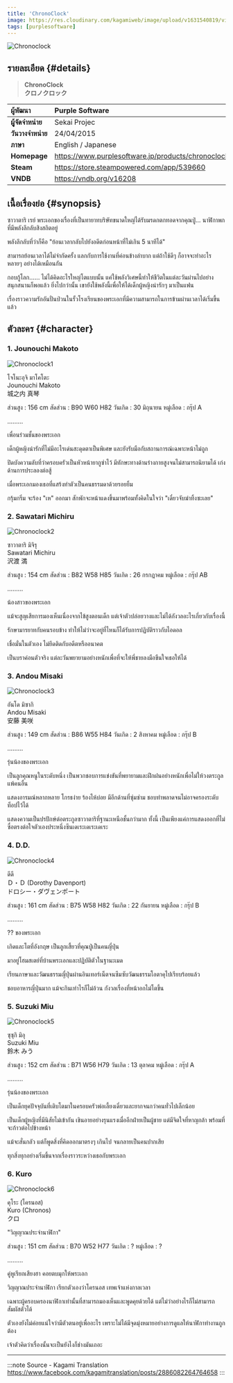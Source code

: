 ```yaml
---
title: 'ChronoClock'
image: https://res.cloudinary.com/kagamiweb/image/upload/v1631540819/visualnovel/preview/chronoclock.jpg
tags: [purplesoftware]
---
```


![Chronoclock](https://res.cloudinary.com/kagamiweb/image/upload/v1631540819/visualnovel/preview/chronoclock.jpg)

## รายละเอียด {#details}

> **ChronoClock**  
> **クロノクロック**

| ผู้พัฒนา | Purple Software |
| :---- | :---- |
| **ผูู้จัดจำหน่าย** | Sekai Projec |
| **วันวางจำหน่าย** | 24/04/2015 |
| **ภาษา** | English / Japanese |
| **Homepage** | https://www.purplesoftware.jp/products/chronoclock/index.html |
| **Steam** | https://store.steampowered.com/app/539660 |
| **VNDB** | https://vndb.org/v16208 |

## เนื้อเรื่องย่อ {#synopsis}

ซาวาตาริ เรย์ พระเอกของเรื่องที่เป็นทายาทบริษัทขนาดใหญ่ได้รับมรดกตกทอดจากคุณปู่... 
นาฬิกาพกที่มีพลังลึกลับสิงสถิตอยู่

พลังลึกลับที่ว่าก็คือ
"ย้อนเวลากลับไปยังอดีตก่อนหน้าที่ไม่เกิน 5 นาทีได้"

สามารถย้อนเวลาได้ไม่จำกัดครั้ง แลกกับการใช้งานที่ค่อนข้างลำบาก  แต่ถ้าใช้ดีๆ ก็อาจจะทำอะไรหลายๆ อย่างได้เหมือนกัน

กอบกู้โลก...... ไม่ได้คิดอะไรใหญ่โตแบบนั้น
แค่ใช้พลังวิเศษนี้ทำให้ชีวิตในแต่ละวันผ่านไปอย่างสนุกสนานก็พอแล้ว
ยิ่งไปกว่านั้น เขายังใช้พลังนี้เพื่อให้ได้เด็กผู้หญิงน่ารักๆ มาเป็นแฟน

เรื่องราวความรักอันปั่นป่วนในรั้วโรงเรียนของพระเอกที่มีความสามารถในการข้ามผ่านเวลาได้เริ่มขี้นแล้ว

## ตัวละคร {#character}

### 1. Jounouchi Makoto

![Chronoclock1](https://res.cloudinary.com/kagamiweb/image/upload/v1631540818/visualnovel/preview/chronoclock_character1.jpg)

โจโนะอุจิ มาโคโตะ  
Jounouchi Makoto  
城之内 真琴

ส่วนสูง : 156 cm
สัดส่วน : B90 W60 H82
วันเกิด : 30 มิถุนายน
หมู่เลือด : กรุ๊ป A

.........

เพื่อนร่วมชั้นของพระเอก

เด็กผู้หญิงน่ารักที่ไม่มีอะไรเด่นสะดุดตาเป็นพิเศษ และยังรับมือกับสถานการณ์เฉพาะหน้าไม่ถูก

ปิดบังความลับที่ว่าครอบครัวเป็นหัวหน้ายากูซ่าไว้
มีทักษะทางด้านร่างกายสูงจนไม่สามารถนิยามได้ เก่งด้านการประลองต่อสู้

เมื่อพระเอกมองเธอที่แสร้งทำตัวเป็นคนธรรมดาด้วยรอยยิ้ม

กรุ้มกริ่ม จะร้อง "เห" ออกมา สักพักจะหน้าแดงขึ้นมาพร้อมทั้งคิดในใจว่า "เดี๋ยวจับฆ่าทิ้งซะเลย"

### 2. Sawatari Michiru

![Chronoclock2](https://res.cloudinary.com/kagamiweb/image/upload/v1631540817/visualnovel/preview/chronoclock_character2.jpg)

ซาวาตาริ มิจิรุ  
Sawatari Michiru  
沢渡 満

ส่วนสูง : 154 cm
สัดส่วน : B82 W58 H85
วันเกิด : 26 กรกฎาคม
หมู่เลือด : กรุ๊ป AB

.........

น้องสาวของพระเอก

แม้จะสูญเสียการมองเห็นเนื่องจากไข้สูงตอนเด็ก แต่เจ้าตัวปล่อยวางและไม่ได้กังวลอะไรเกี่ยวกับเรื่องนี้

รักษามารยาทกับคนรอบข้าง ทำให้ไม่ว่าจะอยู่ที่ไหนก็ได้รับการปฏิบัติราวกับไอดอล

เชื่อมั่นในตัวเอง ไม่ยึดติดกับอดีตหรืออนาคต

เป็นบราค่อนตัวจริง แต่ละวันพยายามอย่างหนักเพื่อที่จะให้พี่ชายลงมือขืนใจเธอให้ได้

### 3. Andou Misaki

![Chronoclock3](https://res.cloudinary.com/kagamiweb/image/upload/v1631540817/visualnovel/preview/chronoclock_character3.jpg)

อันโด มิซากิ  
Andou Misaki  
安藤 美咲

ส่วนสูง : 149 cm
สัดส่วน : B86 W55 H84
วันเกิด : 2 สิงหาคม
หมู่เลือด : กรุ๊ป B

.........

รุ่นน้องของพระเอก

เป็นลูกคุณหนูในระดับหนึ่ง เป็นพวกชอบการแข่งขันที่พยายามและฝึกฝนอย่างหนักเพื่อไม่ให้วงตระกูลแพ้คนอื่น

แสดงอารมณ์หลากหลาย โกรธง่าย ร้องไห้บ่อย มีอีกด้านที่ซุ่มซ่าม ชอบทำพลาดจนไม่อาจครองระดับท็อปไว้ได้

แสดงความเป็นปรปักษ์ต่อตระกูลซาวาตาริที่ฐานะเหนือชั้นกว่ามาก ทั้งนี้ เป็นเพียงแค่การแสดงออกที่ไม่ซื่อตรงต่อใจตัวเองประหนึ่งซึนเดเระเดเระเดเระ

### 4. D.D.

![Chronoclock4](https://res.cloudinary.com/kagamiweb/image/upload/v1631540817/visualnovel/preview/chronoclock_character4.jpg)

ดีดี  
Ｄ・Ｄ (Dorothy Davenport)  
ドロシー・ダヴェンポート

ส่วนสูง : 161 cm
สัดส่วน : B75 W58 H82
วันเกิด : 22 กันยายน
หมู่เลือด : กรุ๊ป B

.........

?? ของพระเอก

เกิดและโตที่อังกฤษ เป็นลูกเสี้ยวที่คุณปู่เป็นคนญี่ปุ่น

มาอยู่โฮมสเตย์ที่บ้านพระเอกและปฏิบัติตัวในฐานะเมด

เรียนภาษาและวัฒนธรรมญี่ปุ่นผ่านอินเทอร์เน็ตจนซึมซับวัฒนธรรมโอตาคุไปเรียบร้อยแล้ว

ชอบอาหารญี่ปุ่นมาก แม้จะกินเท่าไรก็ไม่อ้วน กังวลเรื่องที่หน้าอกไม่โตขึ้น

### 5. Suzuki Miu

![Chronoclock5](https://res.cloudinary.com/kagamiweb/image/upload/v1631540817/visualnovel/preview/chronoclock_character5.jpg)

ซุซุกิ มิอุ  
Suzuki Miu  
鈴木 みう

ส่วนสูง : 152 cm
สัดส่วน : B71 W56 H79
วันเกิด : 13 ตุลาคม
หมู่เลือด : กรุ๊ป A

.........

รุ่นน้องของพระเอก

เป็นเด็กยุคปัจจุบันที่เติบโตมาในครอบครัวพ่อเลี้ยงเดี่ยวและยากจนกว่าคนทั่วไปเล็กน้อย

เป็นเด็กผู้หญิงที่มีนิสัยไม่เข้ากัน เขินอายอย่างรุนแรงเมื่ออีกฝ่ายเป็นผู้ชาย แต่มีจิตใจที่หาญกล้า พร้อมที่จะก้าวต่อไปข้างหน้า

แม้จะสั่นกลัว แต่ก็พูดสิ่งที่คิดออกมาตรงๆ เกินไป จนกลายเป็นคนปากเสีย

ทุกสิ่งทุกอย่างเริ่มขึ้นจากเรื่องราวระหว่างเธอกับพระเอก

### 6. Kuro

![Chronoclock6](https://res.cloudinary.com/kagamiweb/image/upload/v1631540818/visualnovel/preview/chronoclock_character6.jpg)

คุโระ (โครนอส)  
Kuro (Chronos)  
クロ

"วิญญาณประจำนาฬิกา"

ส่วนสูง : 151 cm
สัดส่วน : B70 W52 H77
วันเกิด : ?
หมู่เลือด : ?

.........

คู่หูเรียกเสียงฮา คอยตบมุกให้พระเอก

วิญญาณประจำนาฬิกา เรียกตัวเองว่าโครนอส เทพเจ้าแห่งกาลเวลา

เฉพาะผู้ครอบครองนาฬิกาเท่านั้นที่สามารถมองเห็นและพูดคุยด้วยได้ แต่ไม่ว่าอย่างไรก็ไม่สามารถสัมผัสตัวได้

ตัวเองยังไม่ค่อยแน่ใจว่ามีตัวตนอยู่เพื่ออะไร เพราะไม่ได้มีจุดมุ่งหมายอย่างการดูแลให้นาฬิกาทำงานถูกต้อง

เจ้าตัวคิดว่าเรื่องนั้นจะเป็นยังไงก็ช่างมันเถอะ

---
:::note Source - Kagami Translation
https://www.facebook.com/kagamitranslation/posts/2886082264764658
:::